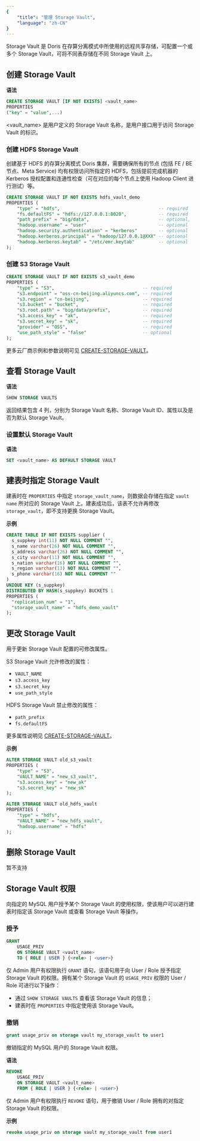 ```yaml
---
{
    "title": "管理 Storage Vault",
    "language": "zh-CN"
}
---
```


<!--
Licensed to the Apache Software Foundation (ASF) under one
or more contributor license agreements.  See the NOTICE file
distributed with this work for additional information
regarding copyright ownership.  The ASF licenses this file
to you under the Apache License, Version 2.0 (the
"License"); you may not use this file except in compliance
with the License.  You may obtain a copy of the License at

  http://www.apache.org/licenses/LICENSE-2.0

Unless required by applicable law or agreed to in writing,
software distributed under the License is distributed on an
"AS IS" BASIS, WITHOUT WARRANTIES OR CONDITIONS OF ANY
KIND, either express or implied.  See the License for the
specific language governing permissions and limitations
under the License.
-->

Storage Vault 是 Doris 在存算分离模式中所使用的远程共享存储，可配置一个或多个 Storage Vault，可将不同表存储在不同 Storage Vault 上。

## 创建 Storage Vault

**语法**

```sql
CREATE STORAGE VAULT [IF NOT EXISTS] <vault_name>
PROPERTIES
("key" = "value",...)
```

<vault_name> 是用户定义的 Storage Vault 名称，是用户接口用于访问 Storage Vault 的标识。

### 创建 HDFS  Storage Vault

创建基于 HDFS 的存算分离模式 Doris 集群，需要确保所有的节点 (包括 FE / BE 节点、Meta Service) 均有权限访问所指定的 HDFS，包括提前完成机器的 Kerberos 授权配置和连通性检查（可在对应的每个节点上使用 Hadoop Client 进行测试）等。

```sql
CREATE STORAGE VAULT IF NOT EXISTS hdfs_vault_demo
PROPERTIES (
    "type" = "hdfs",                                     -- required
    "fs.defaultFS" = "hdfs://127.0.0.1:8020",            -- required
    "path_prefix" = "big/data",                          -- optional,  一般按照业务名称填写
    "hadoop.username" = "user"                           -- optional
    "hadoop.security.authentication" = "kerberos"        -- optional
    "hadoop.kerberos.principal" = "hadoop/127.0.0.1@XXX" -- optional
    "hadoop.kerberos.keytab" = "/etc/emr.keytab"         -- optional
);
```

### 创建 S3  Storage Vault

```SQL
CREATE STORAGE VAULT IF NOT EXISTS s3_vault_demo
PROPERTIES (
    "type" = "S3",                                 -- required
    "s3.endpoint" = "oss-cn-beijing.aliyuncs.com", -- required
    "s3.region" = "cn-beijing",                    -- required
    "s3.bucket" = "bucket",                        -- required
    "s3.root.path" = "big/data/prefix",            -- required
    "s3.access_key" = "ak",                        -- required
    "s3.secret_key" = "sk",                        -- required
    "provider" = "OSS",                            -- required
    "use_path_style" = "false"                     -- optional
);
```

更多云厂商示例和参数说明可见 [CREATE-STORAGE-VAULT](../sql-manual/sql-statements/cluster-management/storage-management/CREATE-STORAGE-VAULT)。

## 查看 Storage Vault 

**语法**

```sql
SHOW STORAGE VAULTS
```

返回结果包含 4 列，分别为 Storage Vault 名称、Storage Vault  ID、属性以及是否为默认 Storage Vault。

### 设置默认 Storage Vault 

**语法**

```sql
SET <vault_name> AS DEFAULT STORAGE VAULT
```

## 建表时指定 Storage Vault 

建表时在 `PROPERTIES` 中指定 `storage_vault_name`，则数据会存储在指定 `vault name` 所对应的 Storage Vault 上。建表成功后，该表不允许再修改 `storage_vault`，即不支持更换 Storage Vault。

**示例**

```sql
CREATE TABLE IF NOT EXISTS supplier (
  s_suppkey int(11) NOT NULL COMMENT "",
  s_name varchar(26) NOT NULL COMMENT "",
  s_address varchar(26) NOT NULL COMMENT "",
  s_city varchar(11) NOT NULL COMMENT "",
  s_nation varchar(16) NOT NULL COMMENT "",
  s_region varchar(13) NOT NULL COMMENT "",
  s_phone varchar(16) NOT NULL COMMENT ""
)
UNIQUE KEY (s_suppkey)
DISTRIBUTED BY HASH(s_suppkey) BUCKETS 1
PROPERTIES (
  "replication_num" = "1",
  "storage_vault_name" = "hdfs_demo_vault"
);
```

## 更改 Storage Vault 

用于更新 Storage Vault 配置的可修改属性。

S3 Storage Vault 允许修改的属性：
- `VAULT_NAME`
- `s3.access_key`
- `s3.secret_key`
- `use_path_style`

HDFS Storage Vault 禁止修改的属性：
- `path_prefix`
- `fs.defaultFS`

更多属性说明见 [CREATE-STORAGE-VAULT](../sql-manual/sql-statements/cluster-management/storage-management/CREATE-STORAGE-VAULT)。

**示例**

```sql
ALTER STORAGE VAULT old_s3_vault
PROPERTIES (
    "type" = "S3",
    "VAULT_NAME" = "new_s3_vault",
    "s3.access_key" = "new_ak"
    "s3.secret_key" = "new_sk"
);
```

```sql
ALTER STORAGE VAULT old_hdfs_vault
PROPERTIES (
    "type" = "hdfs",
    "VAULT_NAME" = "new_hdfs_vault",
    "hadoop.username" = "hdfs"
);
```

## 删除 Storage Vault 

暂不支持

##  Storage Vault 权限

向指定的 MySQL 用户授予某个 Storage Vault 的使用权限，使该用户可以进行建表时指定该 Storage Vault 或查看 Storage Vault 等操作。

### 授予

```sql
GRANT
    USAGE_PRIV
    ON STORAGE VAULT <vault_name>
    TO { ROLE | USER } {<role> | <user>}
```

仅 Admin 用户有权限执行 `GRANT` 语句，该语句用于向 User / Role 授予指定 Storage Vault 的权限。拥有某个 Storage Vault 的 `USAGE_PRIV` 权限的 User / Role 可进行以下操作：

- 通过 `SHOW STORAGE VAULTS` 查看该 Storage Vault 的信息；
- 建表时在 `PROPERTIES` 中指定使用该 Storage Vault。

### 撤销

```sql
grant usage_priv on storage vault my_storage_vault to user1
```

撤销指定的 MySQL 用户的 Storage Vault 权限。

**语法**

```sql
REVOKE 
    USAGE_PRIV
    ON STORAGE VAULT <vault_name>
    FROM { ROLE | USER } {<role> | <user>}
```

仅 Admin 用户有权限执行 `REVOKE` 语句，用于撤销 User / Role 拥有的对指定 Storage Vault 的权限。

**示例**

```sql
revoke usage_priv on storage vault my_storage_vault from user1
```
